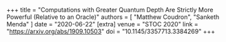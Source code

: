 +++
title = "Computations with Greater Quantum Depth Are Strictly More Powerful (Relative to an Oracle)"
authors = [
"Matthew Coudron",
"Sanketh Menda"
]
date = "2020-06-22"
[extra]
venue = "STOC 2020"
link = "https://arxiv.org/abs/1909.10503"
doi = "10.1145/3357713.3384269"
+++
